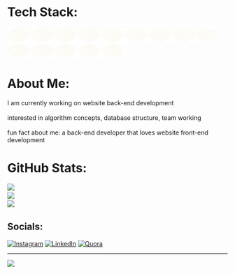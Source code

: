 # Tech Stack:
<img src="https://github.com/Amirmohammad-Ghobadi/Amirmohammad-Ghobadi/blob/main/src/Resources/white_oval.png?raw=true" width="50" />
<img src="https://github.com/Amirmohammad-Ghobadi/Amirmohammad-Ghobadi/blob/main/src/Resources/white_oval.png?raw=true" width="50" />
<img src="https://github.com/Amirmohammad-Ghobadi/Amirmohammad-Ghobadi/blob/main/src/Resources/white_oval.png?raw=true" width="50" />
<img src="https://github.com/Amirmohammad-Ghobadi/Amirmohammad-Ghobadi/blob/main/src/Resources/white_oval.png?raw=true" width="50" />
<img src="https://github.com/Amirmohammad-Ghobadi/Amirmohammad-Ghobadi/blob/main/src/Resources/white_oval.png?raw=true" width="50" />
<img src="https://github.com/Amirmohammad-Ghobadi/Amirmohammad-Ghobadi/blob/main/src/Resources/white_oval.png?raw=true" width="50" />
<img src="https://github.com/Amirmohammad-Ghobadi/Amirmohammad-Ghobadi/blob/main/src/Resources/white_oval.png?raw=true" width="50" />
<img src="https://github.com/Amirmohammad-Ghobadi/Amirmohammad-Ghobadi/blob/main/src/Resources/white_oval.png?raw=true" width="50" />
<img src="https://github.com/Amirmohammad-Ghobadi/Amirmohammad-Ghobadi/blob/main/src/Resources/white_oval.png?raw=true" width="50" />
<img src="https://github.com/Amirmohammad-Ghobadi/Amirmohammad-Ghobadi/blob/main/src/Resources/white_oval.png?raw=true" width="50" />
<img src="https://github.com/Amirmohammad-Ghobadi/Amirmohammad-Ghobadi/blob/main/src/Resources/white_oval.png?raw=true" width="50" />
<img src="https://github.com/Amirmohammad-Ghobadi/Amirmohammad-Ghobadi/blob/main/src/Resources/white_oval.png?raw=true" width="50" />
<img src="https://github.com/Amirmohammad-Ghobadi/Amirmohammad-Ghobadi/blob/main/src/Resources/white_oval.png?raw=true" width="50" />
<img src="https://github.com/Amirmohammad-Ghobadi/Amirmohammad-Ghobadi/blob/main/src/Resources/white_oval.png?raw=true" width="50" />

# About Me:
I am currently working on website back-end development<br><br>interested in algorithm concepts, database structure, team working<br><br>fun fact about me: a back-end developer that loves website front-end development

# GitHub Stats:
![](https://github-readme-stats.vercel.app/api?username=Amirmohammad-Ghobadi&theme=midnight-purple&hide_border=false&include_all_commits=false&count_private=false)<br/>
![](https://github-readme-streak-stats.herokuapp.com/?user=Amirmohammad-Ghobadi&theme=midnight-purple&hide_border=false)<br/>
![](https://github-readme-stats.vercel.app/api/top-langs/?username=Amirmohammad-Ghobadi&theme=midnight-purple&hide_border=false&include_all_commits=false&count_private=false&layout=compact)

## Socials:
[![Instagram](https://img.shields.io/badge/Instagram-%23E4405F.svg?logo=Instagram&logoColor=white)](https://instagram.com/#instagram) [![LinkedIn](https://img.shields.io/badge/LinkedIn-%230077B5.svg?logo=linkedin&logoColor=white)](https://linkedin.com/in/#linkedin) [![Quora](https://img.shields.io/badge/Quora-%23B92B27.svg?logo=Quora&logoColor=white)](https://quora.com/profile/#qoura) 

---
[![](https://visitcount.itsvg.in/api?id=Amirmohammad-Ghobadi&icon=0&color=0)](https://visitcount.itsvg.in)
